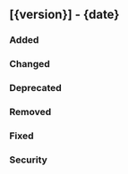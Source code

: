 ## [{version}] - {date}
### Added

### Changed

### Deprecated

### Removed

### Fixed

### Security
